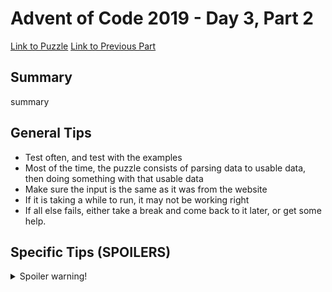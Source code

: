 # Advent of Code 2019 - Day 3, Part 2

[Link to Puzzle](https://adventofcode.com/2019/day/3#part2)
[Link to Previous Part](https://github.com/CodingAP/unofficial-aoc-syllabus/blob/main/years/2019/day3/part1.md)

## Summary
summary

## General Tips
- Test often, and test with the examples
- Most of the time, the puzzle consists of parsing data to usable data, then doing something with that usable data
- Make sure the input is the same as it was from the website
- If it is taking a while to run, it may not be working right
- If all else fails, either take a break and come back to it later, or get some help.

## Specific Tips (SPOILERS)
<details> <summary>Spoiler warning!</summary>

specific tips

</details>